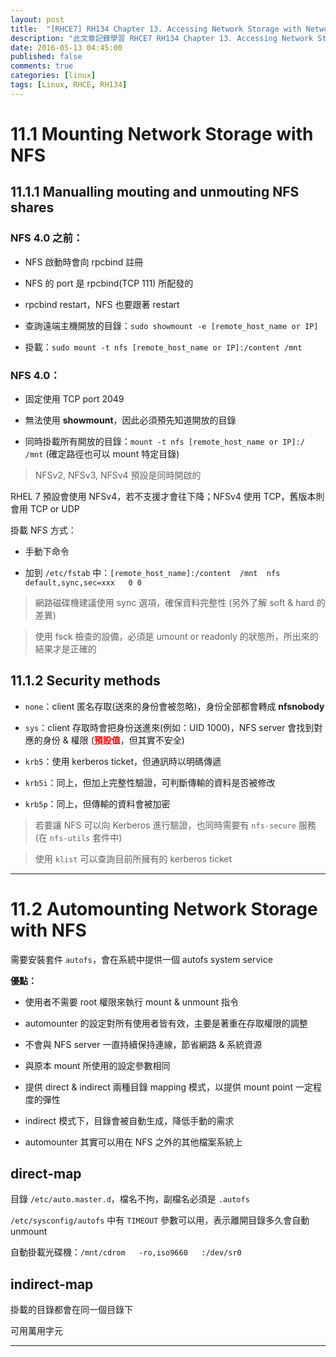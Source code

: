 ```yaml
---
layout: post
title:  "[RHCE7] RH134 Chapter 13. Accessing Network Storage with Network File System (NFS) 學習筆記"
description: "此文章記錄學習 RHCE7 RH134 Chapter 13. Accessing Network Storage with Network File System (NFS) 留下的內容"
date: 2016-05-13 04:45:00
published: false
comments: true
categories: [linux]
tags: [Linux, RHCE, RH134]
---
```


11.1 Mounting Network Storage with NFS
======================================

## 11.1.1 Manualling mouting and unmouting NFS shares

### NFS 4.0 之前：

- NFS 啟動時會向 rpcbind 註冊

- NFS 的 port 是 rpcbind(TCP 111) 所配發的

- rpcbind restart，NFS 也要跟著 restart

- 查詢遠端主機開放的目錄：`sudo showmount -e [remote_host_name or IP]`

- 掛載：`sudo mount -t nfs [remote_host_name or IP]:/content /mnt`


### NFS 4.0：

- 固定使用 TCP port 2049

- 無法使用 **showmount**，因此必須預先知道開放的目錄

- 同時掛載所有開放的目錄：`mount -t nfs [remote_host_name or IP]:/ /mnt` (確定路徑也可以 mount 特定目錄)

> NFSv2, NFSv3, NFSv4 預設是同時開啟的

RHEL 7 預設會使用 NFSv4，若不支援才會往下降；NFSv4 使用 TCP，舊版本則會用 TCP or UDP

掛載 NFS 方式：

- 手動下命令

- 加到 `/etc/fstab` 中：`[remote_host_name]:/content  /mnt  nfs   default,sync,sec=xxx   0 0`

> 網路磁碟機建議使用 sync 選項，確保資料完整性 (另外了解 soft & hard 的差異)

> 使用 fsck 檢查的設備，必須是 umount or readonly 的狀態所，所出來的結果才是正確的

## 11.1.2 Security methods

- `none`：client 匿名存取(送來的身份會被忽略)，身份全部都會轉成 **nfsnobody**

- `sys`：client 存取時會把身份送進來(例如：UID 1000)，NFS server 會找到對應的身份 & 權限 (**<font color='red'>預設值</font>**，但其實不安全)

- `krb5`：使用 kerberos ticket，但通訊時以明碼傳遞

- `krb5i`：同上，但加上完整性驗證，可判斷傳輸的資料是否被修改

- `krb5p`：同上，但傳輸的資料會被加密

> 若要讓 NFS 可以向 Kerberos 進行驗證，也同時需要有 `nfs-secure` 服務(在 `nfs-utils` 套件中)

> 使用 `klist` 可以查詢目前所擁有的 kerberos ticket

-------------------------------------------------------------------------

11.2 Automounting Network Storage with NFS
==========================================

需要安裝套件 `autofs`，會在系統中提供一個 autofs system service

**優點：**

- 使用者不需要 root 權限來執行 mount & unmount 指令

- automounter 的設定對所有使用者皆有效，主要是著重在存取權限的調整

- 不會與 NFS server 一直持續保持連線，節省網路 & 系統資源

- 與原本 mount 所使用的設定參數相同

- 提供 direct & indirect 兩種目錄 mapping 模式，以提供 mount point 一定程度的彈性

- indirect 模式下，目錄會被自動生成，降低手動的需求

- automounter 其實可以用在 NFS 之外的其他檔案系統上

## direct-map

目錄 `/etc/auto.master.d`，檔名不拘，副檔名必須是 `.autofs`

`/etc/sysconfig/autofs` 中有 `TIMEOUT` 參數可以用，表示離開目錄多久會自動 unmount

自動掛載光碟機：`/mnt/cdrom   -ro,iso9660   :/dev/sr0`

## indirect-map

掛載的目錄都會在同一個目錄下

可用萬用字元


------------------------------------------------------------------------
